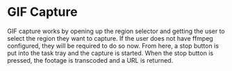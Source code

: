 # GIF Capture
GIF capture works by opening up the region selector and getting the user to select the region they want to capture. If the user does not have ffmpeg configured, they will be required to do so now. From here, a stop button is put into the task tray and the capture is started. When the stop button is pressed, the footage is transcoded and a URL is returned.
